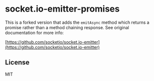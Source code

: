 
# socket.io-emitter-promises

This is a forked version that adds the `emitAsync` method which returns a promise rather than a method chaining response.  See original documentation for more info:

[https://github.com/socketio/socket.io-emitter](https://github.com/socketio/socket.io-emitter)

## License

MIT
